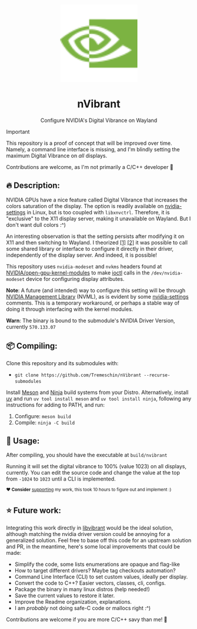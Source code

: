 <div align="center">
  <img src="https://raw.githubusercontent.com/material-extensions/vscode-material-icon-theme/refs/heads/main/icons/cuda.svg" width="210">
  <h1>nVibrant</h1>
  <p>Configure NVIDIA's Digital Vibrance on Wayland</p>
</div>

> [!IMPORTANT]
> This repository is a proof of concept that will be improved over time. Namely, a command line interface is missing, and I'm blindly setting the maximum Digital Vibrance on _all_ displays.
>
> Contributions are welcome, as I'm not primarily a C/C++ developer 🙂

## 🔥 Description:

NVIDIA GPUs have a nice feature called Digital Vibrance that increases the colors saturation of the display. The option is readily available on [nvidia-settings](https://github.com/NVIDIA/nvidia-settings/) in Linux, but is too coupled with `libxnvctrl`. Therefore, it is "exclusive" to the X11 display server, making it unavailable on Wayland. But I don't want dull colors :^)

An interesting observation is that the setting persists after modifying it on X11 and then switching to Wayland. I theorized [[1]](https://github.com/libvibrant/vibrantLinux/issues/27#issuecomment-2729822152) [[2]](https://www.reddit.com/r/archlinux/comments/1gx1hir/comment/mhpe2pk/?context=3) it was possible to call some shared library or interface to configure it directly in their driver, independently of the display server. And indeed, it is possible!

This repository uses `nvidia-modeset` and `nvkms` headers found at [NVIDIA/open-gpu-kernel-modules](https://github.com/NVIDIA/open-gpu-kernel-modules/) to make [ioctl](https://en.wikipedia.org/wiki/Ioctl) calls in the `/dev/nvidia-modeset` device for configuring display attributes.

**Note**: A future (and intended) way to configure this setting will be through [NVIDIA Management Library](https://developer.nvidia.com/management-library-nvml) (NVML), as is evident by some [nvidia-settings](https://github.com/NVIDIA/nvidia-settings/blob/6c755d9304bf4761f2b131f0687f0ebd1fcf7cd4/src/libXNVCtrlAttributes/NvCtrlAttributesNvml.c#L1235) comments. This is a temporary workaround, or perhaps a stable way of doing it through interfacing with the kernel modules.

**Warn**: The binary is bound to the submodule's NVIDIA Driver Version, currently `570.133.07`

## 📦 Compiling:

Clone this repository and its submodules with:

- `git clone https://github.com/Tremeschin/nVibrant --recurse-submodules`

Install [Meson](https://mesonbuild.com/) and [Ninja](https://ninja-build.org/) build systems from your Distro. Alternatively, install [uv](https://docs.astral.sh/uv) and run `uv tool install meson` and `uv tool install ninja`, following any instructions for adding to PATH, and run:

1. Configure: `meson build`
2. Compile: `ninja -C build`

## 🚀 Usage:

After compiling, you should have the executable at `build/nvibrant`

Running it will set the digital vibrance to 100% (value 1023) on all displays, currently. You can edit the source code and change the value at the top from `-1024` to `1023` until a CLI is implemented.

<sup><b>❤️ Consider</b> [supporting](https://github.com/sponsors/Tremeschin/) my work, this took 10 hours to figure out and implement :)</sup>

## ⭐️ Future work:

Integrating this work directly in [libvibrant](https://github.com/libvibrant/) would be the ideal solution, although matching the nvidia driver version could be annoying for a generalized solution. Feel free to base off this code for an upstream solution and PR, in the meantime, here's some local improvements that could be made:

- Simplify the code, some lists enumerations are opaque and flag-like
- How to target different drivers? Maybe tag checkouts automation?
- Command Line Interface (CLI) to set custom values, ideally per display.
- Convert the code to C++? Easier vectors, classes, cli, configs.
- Package the binary in many linux distros (help needed!)
- Save the current values to restore it later.
- Improve the Readme organization, explanations.
- I am _probably_ not doing safe-C code or mallocs right :^)

Contributions are welcome if you are more C/C++ savy than me! 🙂
